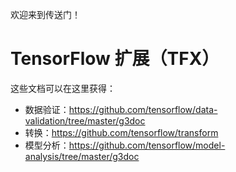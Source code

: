 欢迎来到传送门！

# TensorFlow 扩展（TFX）

这些文档可以在这里获得：

* 数据验证：https://github.com/tensorflow/data-validation/tree/master/g3doc
* 转换：https://github.com/tensorflow/transform
* 模型分析：https://github.com/tensorflow/model-analysis/tree/master/g3doc
